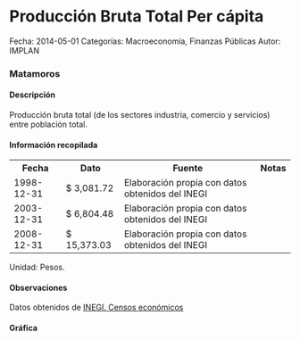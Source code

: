 Producción Bruta Total Per cápita
=====

Fecha: 2014-05-01
Categorías: Macroeconomía, Finanzas Públicas
Autor: IMPLAN

### Matamoros

#### Descripción

Producción bruta total (de los sectores industria, comercio y servicios) entre población total.

#### Información recopilada

<table class="table table-hover table-bordered">
  <tr><th>Fecha</th><th>Dato</th><th>Fuente</th><th>Notas</th></tr>
  <tr><td>1998-12-31</td><td>$ 3,081.72</td><td>Elaboración propia con datos obtenidos del INEGI</td><td></td></tr>
  <tr><td>2003-12-31</td><td>$ 6,804.48</td><td>Elaboración propia con datos obtenidos del INEGI</td><td></td></tr>
  <tr><td>2008-12-31</td><td>$ 15,373.03</td><td>Elaboración propia con datos obtenidos del INEGI</td><td></td></tr>
</table>

Unidad: Pesos.

#### Observaciones

Datos obtenidos de [INEGI. Censos económicos](http://www3.inegi.org.mx/sistemas/saic/)

#### Gráfica

<div id="Morrismtlynysn" class="grafica"></div>
  <!-- JAVASCRIPT DE LA GRAFICA EN Morrismtlynysn -->
  <script>
  new Morris.Bar({
    element: 'Morrismtlynysn',
    data: [
      { fecha: '1998-12-31', dato: 3081.72 },
      { fecha: '2003-12-31', dato: 6804.48 },
      { fecha: '2008-12-31', dato: 15373.03 }
    ],
    xkey: 'fecha',
    ykeys: ['dato'],
    labels: ['Dato']
  });
  </script>

